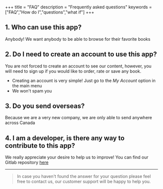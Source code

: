 +++
title = "FAQ"
description = "Frequently asked questions"
keywords = ["FAQ","How do I","questions","what if"]
+++

## 1. Who can use this app?

Anybody! We want anybody to be able to browse for their favorite books

## 2. Do I need to create an account to use this app?

You are not forced to create an account to see our content, however, you will need to sign up if you would like to order, rate or save any book.

* Creating an account is very simple! Just go to the *My Account* option in the main menu
* We won't spam you

## 3. Do you send overseas?

Because we are a very new company, we are only able to send anywhere across Canada

## 4. I am a developer, is there any way to contribute to this app?

We really appreciate your desire to help us to improve! You can find our Gitlab repository [here](https://code.cs.umanitoba.ca/comp3350-winter2019/schrodingers-library)

---

> In case you haven't found the answer for your question please feel free to contact us, our customer support will be happy to help you.
